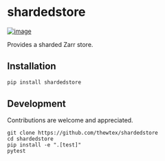 # shardedstore

[![image](https://img.shields.io/pypi/v/shardedstore.svg)](https://pypi.python.org/pypi/shardedstore/)

Provides a sharded Zarr store.

## Installation

```sh
pip install shardedstore
```

## Development

Contributions are welcome and appreciated.

```
git clone https://github.com/thewtex/shardedstore
cd shardedstore
pip install -e ".[test]"
pytest
```
